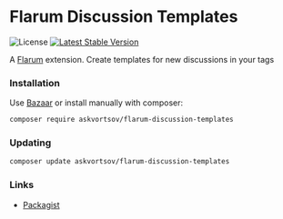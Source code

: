 # Flarum Discussion Templates

![License](https://img.shields.io/badge/license-MIT-blue.svg) [![Latest Stable Version](https://img.shields.io/packagist/v/askvortsov/flarum-discussion-templates.svg)](https://packagist.org/packages/askvortsov/flarum-discussion-templates)

A [Flarum](http://flarum.org) extension. Create templates for new discussions in your tags

### Installation

Use [Bazaar](https://discuss.flarum.org/d/5151-flagrow-bazaar-the-extension-marketplace) or install manually with composer:

```sh
composer require askvortsov/flarum-discussion-templates
```

### Updating

```sh
composer update askvortsov/flarum-discussion-templates
```

### Links

- [Packagist](https://packagist.org/packages/askvortsov/flarum-discussion-templates)
